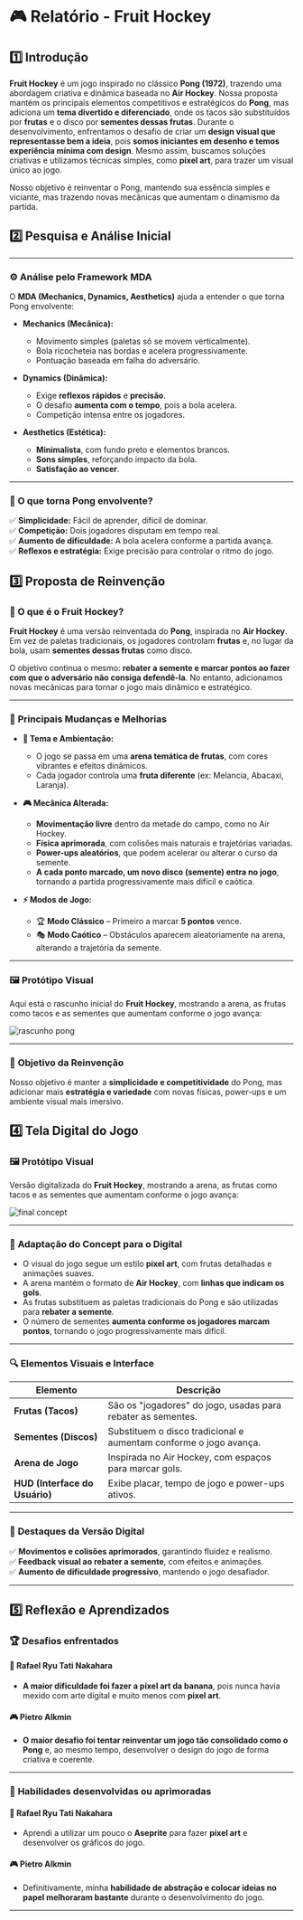 # 🎮 Relatório - Fruit Hockey

## 1️⃣ Introdução  

**Fruit Hockey** é um jogo inspirado no clássico **Pong (1972)**, trazendo uma abordagem criativa e dinâmica baseada no **Air Hockey**. Nossa proposta mantém os principais elementos competitivos e estratégicos do **Pong**, mas adiciona um **tema divertido e diferenciado**, onde os tacos são substituídos por **frutas** e o disco por **sementes dessas frutas**. Durante o desenvolvimento, enfrentamos o desafio de criar um **design visual que representasse bem a ideia**, pois **somos iniciantes em desenho e temos experiência mínima com design**. Mesmo assim, buscamos soluções criativas e utilizamos técnicas simples, como **pixel art**, para trazer um visual único ao jogo.  

Nosso objetivo é reinventar o Pong, mantendo sua essência simples e viciante, mas trazendo novas mecânicas que aumentam o dinamismo da partida. 

## 2️⃣ Pesquisa e Análise Inicial  

---

### ⚙️ **Análise pelo Framework MDA**  
O **MDA (Mechanics, Dynamics, Aesthetics)** ajuda a entender o que torna Pong envolvente:  

- **Mechanics (Mecânica):**  
  - Movimento simples (paletas só se movem verticalmente).  
  - Bola ricocheteia nas bordas e acelera progressivamente.  
  - Pontuação baseada em falha do adversário.  

- **Dynamics (Dinâmica):**  
  - Exige **reflexos rápidos** e **precisão**.  
  - O desafio **aumenta com o tempo**, pois a bola acelera.  
  - Competição intensa entre os jogadores.  

- **Aesthetics (Estética):**  
  - **Minimalista**, com fundo preto e elementos brancos.  
  - **Sons simples**, reforçando impacto da bola.  
  - **Satisfação ao vencer**.

---

### 🎯 O que torna **Pong** envolvente?  
✅ **Simplicidade:** Fácil de aprender, difícil de dominar.  
✅ **Competição:** Dois jogadores disputam em tempo real.  
✅ **Aumento de dificuldade:** A bola acelera conforme a partida avança.  
✅ **Reflexos e estratégia:** Exige precisão para controlar o ritmo do jogo.  

## 3️⃣ Proposta de Reinvenção  

### 🎯 O que é o **Fruit Hockey**?  
**Fruit Hockey** é uma versão reinventada do **Pong**, inspirada no **Air Hockey**.  
Em vez de paletas tradicionais, os jogadores controlam **frutas** e, no lugar da bola, usam **sementes dessas frutas** como disco.  

O objetivo continua o mesmo: **rebater a semente e marcar pontos ao fazer com que o adversário não consiga defendê-la**. No entanto, adicionamos novas mecânicas para tornar o jogo mais dinâmico e estratégico.  

---

### 🍉 **Principais Mudanças e Melhorias**  

- **📌 Tema e Ambientação:**  
  - O jogo se passa em uma **arena temática de frutas**, com cores vibrantes e efeitos dinâmicos.  
  - Cada jogador controla uma **fruta diferente** (ex: Melancia, Abacaxi, Laranja).  

- **🎮 Mecânica Alterada:**  
  - **Movimentação livre** dentro da metade do campo, como no Air Hockey.  
  - **Física aprimorada**, com colisões mais naturais e trajetórias variadas.  
  - **Power-ups aleatórios**, que podem acelerar ou alterar o curso da semente.  
  - **A cada ponto marcado, um novo disco (semente) entra no jogo**, tornando a partida progressivamente mais difícil e caótica.  

- **⚡ Modos de Jogo:**  
  - 🏆 **Modo Clássico** – Primeiro a marcar **5 pontos** vence.  
  - 🎭 **Modo Caótico** – Obstáculos aparecem aleatoriamente na arena, alterando a trajetória da semente.  

---

### 🖼️ **Protótipo Visual**  
Aqui está o rascunho inicial do **Fruit Hockey**, mostrando a arena, as frutas como tacos e as sementes que aumentam conforme o jogo avança:  

![rascunho pong](https://github.com/user-attachments/assets/2ced2e92-4941-41f0-a3d3-c450018535f7)
   
---

### 🎯 **Objetivo da Reinvenção**  
Nosso objetivo é manter a **simplicidade e competitividade** do Pong, mas adicionar mais **estratégia e variedade** com novas físicas, power-ups e um ambiente visual mais imersivo. 

## 4️⃣ Tela Digital do Jogo  

### 🖼️ **Protótipo Visual**  
Versão digitalizada do **Fruit Hockey**, mostrando a arena, as frutas como tacos e as sementes que aumentam conforme o jogo avança:  

![final concept](https://github.com/user-attachments/assets/fd55f6f8-5e41-4961-b515-5553544b79af)
  
---

### 🎨 **Adaptação do Concept para o Digital**  
- O visual do jogo segue um estilo **pixel art**, com frutas detalhadas e animações suaves.  
- A arena mantém o formato de **Air Hockey**, com **linhas que indicam os gols**.  
- As frutas substituem as paletas tradicionais do Pong e são utilizadas para **rebater a semente**.  
- O número de sementes **aumenta conforme os jogadores marcam pontos**, tornando o jogo progressivamente mais difícil.  

---

### 🔍 **Elementos Visuais e Interface**  
| Elemento | Descrição |
|-----------|-----------|
| **Frutas (Tacos)** | São os "jogadores" do jogo, usadas para rebater as sementes. |
| **Sementes (Discos)** | Substituem o disco tradicional e aumentam conforme o jogo avança. |
| **Arena de Jogo** | Inspirada no Air Hockey, com espaços para marcar gols. |
| **HUD (Interface do Usuário)** | Exibe placar, tempo de jogo e power-ups ativos. |

---

### 🎯 **Destaques da Versão Digital**  
✅ **Movimentos e colisões aprimorados**, garantindo fluidez e realismo.  
✅ **Feedback visual ao rebater a semente**, com efeitos e animações.  
✅ **Aumento de dificuldade progressivo**, mantendo o jogo desafiador.  

---

## 5️⃣ Reflexão e Aprendizados  

### 🏆 **Desafios enfrentados**  

#### 🎨 **Rafael Ryu Tati Nakahara**  
- **A maior dificuldade foi fazer a pixel art da banana**, pois nunca havia mexido com arte digital e muito menos com **pixel art**.  

#### 🎮 **Pietro Alkmin**  
- **O maior desafio foi tentar reinventar um jogo tão consolidado como o Pong** e, ao mesmo tempo, desenvolver o design do jogo de forma criativa e coerente.  

---

### 🎨 **Habilidades desenvolvidas ou aprimoradas**  

#### 🎨 **Rafael Ryu Tati Nakahara**  
- Aprendi a utilizar um pouco o **Aseprite** para fazer **pixel art** e desenvolver os gráficos do jogo.  

#### 🎮 **Pietro Alkmin**  
- Definitivamente, minha **habilidade de abstração e colocar ideias no papel melhoraram bastante** durante o desenvolvimento do jogo.  

---




